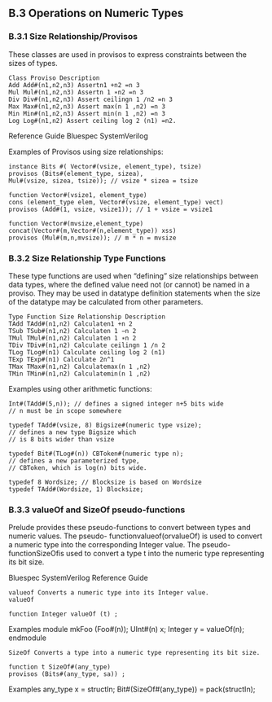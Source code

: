 ## B.3 Operations on Numeric Types

### B.3.1 Size Relationship/Provisos

These classes are used in provisos to express constraints between the sizes of types.

```
Class Proviso Description
Add Add#(n1,n2,n3) Assertn1 +n2 =n 3
Mul Mul#(n1,n2,n3) Assertn 1 ∗n2 =n 3
Div Div#(n1,n2,n3) Assert ceilingn 1 /n2 =n 3
Max Max#(n1,n2,n3) Assert max(n 1 ,n2) =n 3
Min Min#(n1,n2,n3) Assert min(n 1 ,n2) =n 3
Log Log#(n1,n2) Assert ceiling log 2 (n1) =n2.
```

Reference Guide Bluespec SystemVerilog

Examples of Provisos using size relationships:

```
instance Bits #( Vector#(vsize, element_type), tsize)
provisos (Bits#(element_type, sizea),
Mul#(vsize, sizea, tsize)); // vsize * sizea = tsize
```
```
function Vector#(vsize1, element_type)
cons (element_type elem, Vector#(vsize, element_type) vect)
provisos (Add#(1, vsize, vsize1)); // 1 + vsize = vsize1
```
```
function Vector#(mvsize,element_type)
concat(Vector#(m,Vector#(n,element_type)) xss)
provisos (Mul#(m,n,mvsize)); // m * n = mvsize
```
### B.3.2 Size Relationship Type Functions

These type functions are used when “defining” size relationships between data types, where the
defined value need not (or cannot) be named in a proviso. They may be used in datatype definition
statements when the size of the datatype may be calculated from other parameters.

```
Type Function Size Relationship Description
TAdd TAdd#(n1,n2) Calculaten1 +n 2
TSub TSub#(n1,n2) Calculaten 1 −n 2
TMul TMul#(n1,n2) Calculaten 1 ∗n 2
TDiv TDiv#(n1,n2) Calculate ceilingn 1 /n 2
TLog TLog#(n1) Calculate ceiling log 2 (n1)
TExp TExp#(n1) Calculate 2n^1
TMax TMax#(n1,n2) Calculatemax(n 1 ,n2)
TMin TMin#(n1,n2) Calculatemin(n 1 ,n2)
```
Examples using other arithmetic functions:

```
Int#(TAdd#(5,n)); // defines a signed integer n+5 bits wide
// n must be in scope somewhere
```
```
typedef TAdd#(vsize, 8) Bigsize#(numeric type vsize);
// defines a new type Bigsize which
// is 8 bits wider than vsize
```
```
typedef Bit#(TLog#(n)) CBToken#(numeric type n);
// defines a new parameterized type,
// CBToken, which is log(n) bits wide.
```
```
typedef 8 Wordsize; // Blocksize is based on Wordsize
typedef TAdd#(Wordsize, 1) Blocksize;
```
### B.3.3 valueOf and SizeOf pseudo-functions

Prelude provides these pseudo-functions to convert between types and numeric values. The pseudo-
functionvalueof(orvalueOf) is used to convert a numeric type into the corresponding Integer
value. The pseudo-functionSizeOfis used to convert a type t into the numeric type representing
its bit size.


Bluespec SystemVerilog Reference Guide

```
valueof Converts a numeric type into its Integer value.
valueOf
```
```
function Integer valueOf (t) ;
```
Examples
module mkFoo (Foo#(n));
UInt#(n) x;
Integer y = valueOf(n);
endmodule

```
SizeOf Converts a type into a numeric type representing its bit size.
```
```
function t SizeOf#(any_type)
provisos (Bits#(any_type, sa)) ;
```
Examples
any_type x = structIn;
Bit#(SizeOf#(any_type)) = pack(structIn);
